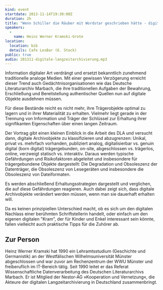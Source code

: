 ```yaml
---
kind: event
startdate: 2013-11-14T19:30:00Z
duration: 2h
title: "Wenn Schiller die Räuber mit Wordstar geschrieben hätte - digitale Langzeitarchivierung am Deutschen Literaturarchiv Marbach"
speakers:
  -
    name: Heinz Werner Kramski-Grote
location:
  location: bib
  details: Cafe LesBar (6. Stock)
public: true
audio: 201311-digitale-langzeitarchivierung.mp3
---
```

Information digitaler Art verdrängt und ersetzt bekanntlich zunehmend
traditionelle analoge Medien. Mit einer gewissen Verzögerung erreicht dieser
Trend auch Gedächtnisorganisationen wie das Deutsche Literaturarchiv
Marbach, die ihre traditionellen Aufgaben der Bewahrung, Erschließung
und Bereitstellung authentischer Quellen nun auf digitale Objekte ausdehnen
müssen.

Für diese Bestände reicht es nicht mehr, ihre Trägerobjekte optimal zu
lagern und in ihrer Materialität zu erhalten. Vielmehr liegt gerade in der
Trennung von Information und Träger der Schlüssel zur Erhaltung ihrer
signifikanten Eigenschaften über einen langen Zeitraum.

Der Vortrag gibt einen kleinen Einblick in die Arbeit des DLA und versucht
dann, digitale Archivobjekte zu klassifizieren und abzugrenzen: Unikal,
privat vs. mehrfach vorhanden, publiziert analog, digitalisierbar
vs.  genuin digital (born digital) trägergebunden, on-site,
abgeschlossen vs.  trägerlos, online, verzweigt  statisch vs. interaktiv.
Daraus werden typische Gefährdungen und Risikofaktoren abgeleitet und
insbesondere für trägergebundene Objekte dargestellt: Die Degradation und
Obsoleszenz der Datenträger, die Obsoleszenz von Lesegeräten und insbesondere
die Obsoleszenz von Dateiformaten.

Es werden abschließend Erhaltungsstrategien dargestellt und verglichen, die
auf diese Gefährdungen reagieren. Auch dabei zeigt sich, dass digitale
Archivobjekte verändert werden müssen, wenn man sie dauerhaft erhalten will.


Da es keinen prinzipiellen Unterschied macht, ob es sich um den digitalen
Nachlass einer berühmten Schriftstellerin handelt, oder einfach um den
eigenen digitalen "Kram", der für Kinder und Enkel interessant sein könnte,
fallen vielleicht auch praktische Tipps für die Zuhörer ab.


## Zur Person

Heinz Werner Kramski hat 1990 ein Lehramtsstudium (Geschichte und
Germanistik) an der Westfälischen Wilhelmsuniversität Münster abgeschlossen
und war zuvor am Rechenzentrum der WWU Münster und freiberuflich im
IT-Bereich tätig. Seit 1990 leitet er das Referat Wissenschaftliche
Datenverarbeitung des Deutschen Literaturarchivs Marbach. Er ist Mitglied
der Nestor-AG »Kooperation und Vernetzung«, die Akteure der digitalen
Langzeitarchivierung in Deutschland zusammenbringt.

